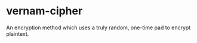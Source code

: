 # vernam-cipher
 An encryption method which uses a truly random, one-time pad to encrypt plaintext.
